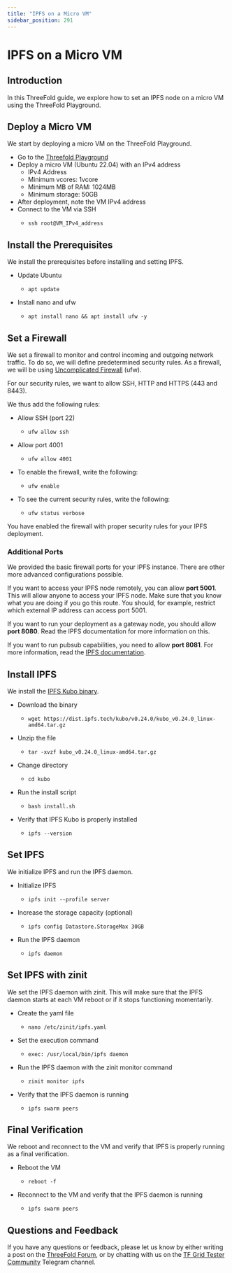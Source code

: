 ```yaml
---
title: "IPFS on a Micro VM"
sidebar_position: 291
---
```


<h1> IPFS on a Micro VM</h1>



## Introduction

In this ThreeFold guide, we explore how to set an IPFS node on a micro VM using the ThreeFold Playground.

## Deploy a Micro VM

We start by deploying a micro VM on the ThreeFold Playground.

* Go to the [Threefold Playground](https://playground.grid.tf/#/)
* Deploy a micro VM (Ubuntu 22.04) with an IPv4 address
  * IPv4 Address
  * Minimum vcores: 1vcore
  * Minimum MB of RAM: 1024MB
  * Minimum storage: 50GB
* After deployment, note the VM IPv4 address
* Connect to the VM via SSH
  * ``` 
    ssh root@VM_IPv4_address
    ```

## Install the Prerequisites

We install the prerequisites before installing and setting IPFS.

* Update Ubuntu
  * ```
    apt update
    ```
* Install nano and ufw
  * ```
    apt install nano && apt install ufw -y
    ```

## Set a Firewall

We set a firewall to monitor and control incoming and outgoing network traffic. To do so, we will define predetermined security rules. As a firewall, we will be using [Uncomplicated Firewall](https://wiki.ubuntu.com/UncomplicatedFirewall) (ufw).

For our security rules, we want to allow SSH, HTTP and HTTPS (443 and 8443).

We thus add the following rules:

* Allow SSH (port 22)
  * ```
    ufw allow ssh
    ```
* Allow port 4001
  * ```
    ufw allow 4001
    ```
* To enable the firewall, write the following:
  * ```
    ufw enable
    ```

* To see the current security rules, write the following:
  * ```
    ufw status verbose
    ```

You have enabled the firewall with proper security rules for your IPFS deployment.

### Additional Ports

We provided the basic firewall ports for your IPFS instance. There are other more advanced configurations possible.

If you want to access your IPFS node remotely, you can allow **port 5001**. This will allow anyone to access your IPFS node. Make sure that you know what you are doing if you go this route. You should, for example, restrict which external IP address can access port 5001.

If you want to run your deployment as a gateway node, you should allow **port 8080**. Read the IPFS documentation for more information on this.

If you want to run pubsub capabilities, you need to allow **port 8081**. For more information, read the [IPFS documentation](https://blog.ipfs.tech/25-pubsub/).

## Install IPFS

We install the [IPFS Kubo binary](https://docs.ipfs.tech/install/command-line/#install-official-binary-distributions).

* Download the binary
  * ```
    wget https://dist.ipfs.tech/kubo/v0.24.0/kubo_v0.24.0_linux-amd64.tar.gz
    ```
* Unzip the file
  * ```
    tar -xvzf kubo_v0.24.0_linux-amd64.tar.gz
    ```
* Change directory
  * ```
    cd kubo
    ```
* Run the install script
  * ```
    bash install.sh
    ```
* Verify that IPFS Kubo is properly installed
  * ```
    ipfs --version
    ```

## Set IPFS

We initialize IPFS and run the IPFS daemon.

* Initialize IPFS
  * ```
    ipfs init --profile server
    ```
* Increase the storage capacity (optional)
  * ```
    ipfs config Datastore.StorageMax 30GB
    ```
* Run the IPFS daemon
  * ```
    ipfs daemon
    ```

## Set IPFS with zinit

We set the IPFS daemon with zinit. This will make sure that the IPFS daemon starts at each VM reboot or if it stops functioning momentarily.

* Create the yaml file
  * ```
    nano /etc/zinit/ipfs.yaml
    ```
* Set the execution command
  * ```
    exec: /usr/local/bin/ipfs daemon
    ```
* Run the IPFS daemon with the zinit monitor command
  * ```
    zinit monitor ipfs
    ```
* Verify that the IPFS daemon is running
  * ```
    ipfs swarm peers
    ```

## Final Verification

We reboot and reconnect to the VM and verify that IPFS is properly running as a final verification.

* Reboot the VM
  * ```
    reboot -f
    ```
* Reconnect to the VM and verify that the IPFS daemon is running
  * ```
    ipfs swarm peers
    ```

## Questions and Feedback

If you have any questions or feedback, please let us know by either writing a post on the [ThreeFold Forum](https://forum.threefold.io/), or by chatting with us on the [TF Grid Tester Community](https://t.me/threefoldtesting) Telegram channel.